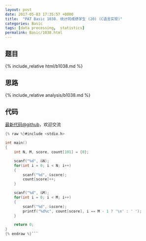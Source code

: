```yaml
---
layout: post
date: 2017-05-03 17:35:57 +0800
title:  "PAT Basic 1038. 统计同成绩学生 (20) (C语言实现)"
categories: Basic
tags: [data processing,  statistics]
permalink: Basic/1038.html
---
```


## 题目

{% include_relative html/b1038.md %}

## 思路

{% include_relative analysis/b1038.md %}
## 代码

[最新代码@github](https://github.com/OliverLew/PAT/blob/master/PATBasic/1038.c)，欢迎交流
```c
{% raw %}#include <stdio.h>

int main()
{
    int N, M, score, count[101] = {0};

    scanf("%d", &N);
    for(int i = 0; i < N; i++)
    {
        scanf("%d", &score);
        count[score]++;
    }

    scanf("%d", &M);
    for(int i = 0; i < M; i++)
    {
        scanf("%d", &score);
        printf("%d%c", count[score], i == M - 1 ? '\n' : ' ');
    }

    return 0;
}
{% endraw %}```